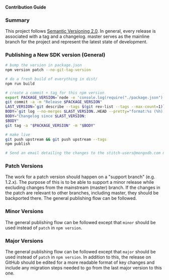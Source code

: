 #### Contribution Guide

### Summary

This project follows [Semantic Versioning 2.0](https://semver.org/). In general, every release is associated with a tag and a changelog. master serves as the mainline branch for the project and represent the latest state of development.

### Publishing a New SDK version (General)
```bash
# bump the version in package.json
npm version patch --no-git-tag-version

# do a fresh build of everything in dist/
npm run build

# create a commit + tag for this npm version
export PACKAGE_VERSION=`node -e 'console.log(require("./package.json").version)'`
git commit -a -m "Release $PACKAGE_VERSION"
LAST_VERSION=`git describe --tags $(git rev-list --tags --max-count=1)`
BODY=`git log --no-merges $LAST_VERSION..HEAD --pretty="format:%s (%h); %an"`
BODY="Changelog since $LAST_VERSION:
$BODY"
git tag -a "$PACKAGE_VERSION" -m "$BODY"

# make live
git push upstream && git push upstream --tags
npm publish

# Send an email detailing the changes to the stitch-users@mongodb.com mailing list.
```

### Patch Versions

The work for a patch version should happen on a "support branch" (e.g. 1.2.x). The purpose of this is to be able to support a minor release while excluding changes from the mainstream (master) branch. If the changes in the patch are relevant to other branches, including master, they should be backported there. The general publishing flow can be followed.

### Minor Versions

The general publishing flow can be followed except that `minor` should be used instead of `patch` in `npm version`.

### Major Versions

The general publishing flow can be followed except that `major` should be used instead of `patch` in `npm version`. In addition to this, the release on GitHub should be edited for a more readable format of key changes and include any migration steps needed to go from the last major version to this one.
